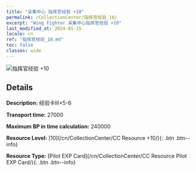 ```yaml
---
title: "采集中心 指挥官经验 +10"
permalink: /CollectionCenter/指挥官经验_10/
excerpt: "Wing Fighter 采集中心指挥官经验 +10"
last_modified_at: 2024-01-15
locale: cn
ref: "指挥官经验_10.md"
toc: false
classes: wide
---
```



![指挥官经验 +10](/images/cc/CC_Pilot_EXP_Card_6.png)

## Details

  **Description:** 经验卡III×5-6

  **Transport time:** 27000

  **Maximum BP in time calculation:** 240000

  **Resource Level:** [10](/cn/CollectionCenter/CC Resource +10/){: .btn .btn--info}

  **Resource Type:** [Pilot EXP Card](/cn/CollectionCenter/CC Resource Pilot EXP Card/){: .btn .btn--info}

